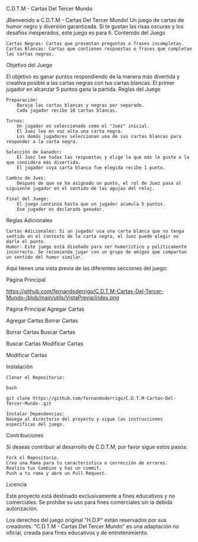 C.D.T.M - Cartas Del Tercer Mundo

¡Bienvenido a C.D.T.M - Cartas Del Tercer Mundo! Un juego de cartas de humor negro y diversión garantizada. Si te gustan las risas oscuras y los desafíos inesperados, este juego es para ti.
Contenido del Juego

    Cartas Negras: Cartas que presentan preguntas o frases incompletas.
    Cartas Blancas: Cartas que contienen respuestas o frases que completan las cartas negras.

Objetivo del Juego

El objetivo es ganar puntos respondiendo de la manera más divertida y creativa posible a las cartas negras con tus cartas blancas. El primer jugador en alcanzar 5 puntos gana la partida.
Reglas del Juego

    Preparación:
        Baraja las cartas blancas y negras por separado.
        Cada jugador recibe 10 cartas blancas.

    Turnos:
        Un jugador es seleccionado como el "Juez" inicial.
        El Juez lee en voz alta una carta negra.
        Los demás jugadores seleccionan una de sus cartas blancas para responder a la carta negra.

    Selección de Ganador:
        El Juez lee todas las respuestas y elige la que más le guste o la que considera más divertida.
        El jugador cuya carta blanca fue elegida recibe 1 punto.

    Cambio de Juez:
        Después de que se ha asignado un punto, el rol de Juez pasa al siguiente jugador en el sentido de las agujas del reloj.

    Final del Juego:
        El juego continúa hasta que un jugador acumula 5 puntos.
        Ese jugador es declarado ganador.

Reglas Adicionales

    Cartas Adicionales: Si un jugador usa una carta blanca que no tenga sentido en el contexto de la carta negra, el Juez puede elegir no darle el punto.
    Humor: Este juego está diseñado para ser humorístico y políticamente incorrecto. Se recomienda jugar con un grupo de amigos que compartan un sentido del humor similar.



Aquí tienes una vista previa de las diferentes secciones del juego:

Página Principal

https://github.com/fernandoderrigo/C.D.T.M-Cartas-Del-Tercer-Mundo-/blob/main/utils/VistaPrevia/index.png

Página Principal
Agregar Cartas

Agregar Cartas
Borrar Cartas

Borrar Cartas
Buscar Cartas

Buscar Cartas
Modificar Cartas

Modificar Cartas

Instalación

    Clonar el Repositorio:

    bash

    git clone https://github.com/fernandoderrigo/C.D.T.M-Cartas-Del-Tercer-Mundo-.git

    Instalar Dependencias:
    Navega al directorio del proyecto y sigue las instrucciones específicas del juego.

Contribuciones

Si deseas contribuir al desarrollo de C.D.T.M, por favor sigue estos pasos:

    Fork el Repositorio.
    Crea una Rama para tu característica o corrección de errores.
    Realiza tus Cambios y haz un commit.
    Push a tu rama y abre un Pull Request.

Licencia

Este proyecto está destinado exclusivamente a fines educativos y no comerciales. Se prohíbe su uso para fines comerciales sin la debida autorización.

Los derechos del juego original "H.D.P" están reservados por sus creadores. "C.D.T.M - Cartas Del Tercer Mundo" es una adaptación no oficial, creada para fines educativos y de entretenimiento.
